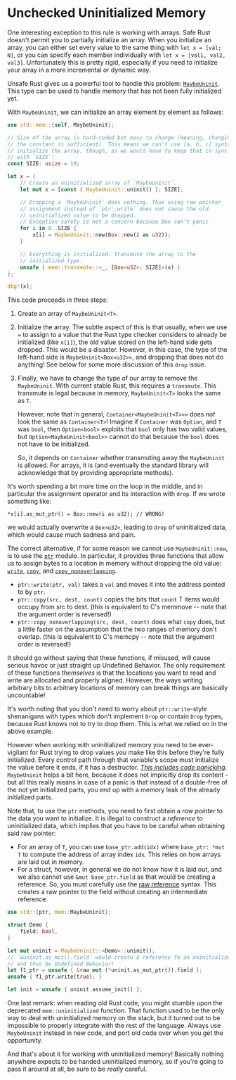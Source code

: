 # Unchecked Uninitialized Memory

One interesting exception to this rule is working with arrays. Safe Rust doesn't
permit you to partially initialize an array. When you initialize an array, you
can either set every value to the same thing with `let x = [val; N]`, or you can
specify each member individually with `let x = [val1, val2, val3]`.
Unfortunately this is pretty rigid, especially if you need to initialize your
array in a more incremental or dynamic way.

Unsafe Rust gives us a powerful tool to handle this problem:
[`MaybeUninit`]. This type can be used to handle memory that has not been fully
initialized yet.

With `MaybeUninit`, we can initialize an array element by element as follows:

```rust
use std::mem::{self, MaybeUninit};

// Size of the array is hard-coded but easy to change (meaning, changing just
// the constant is sufficient). This means we can't use [a, b, c] syntax to
// initialize the array, though, as we would have to keep that in sync
// with `SIZE`!
const SIZE: usize = 10;

let x = {
    // Create an uninitialized array of `MaybeUninit`.
    let mut x = [const { MaybeUninit::uninit() }; SIZE];

    // Dropping a `MaybeUninit` does nothing. Thus using raw pointer
    // assignment instead of `ptr::write` does not cause the old
    // uninitialized value to be dropped.
    // Exception safety is not a concern because Box can't panic
    for i in 0..SIZE {
        x[i] = MaybeUninit::new(Box::new(i as u32));
    }

    // Everything is initialized. Transmute the array to the
    // initialized type.
    unsafe { mem::transmute::<_, [Box<u32>; SIZE]>(x) }
};

dbg!(x);
```

This code proceeds in three steps:

1. Create an array of `MaybeUninit<T>`.

2. Initialize the array. The subtle aspect of this is that usually, when we use
   `=` to assign to a value that the Rust type checker considers to already be
   initialized (like `x[i]`), the old value stored on the left-hand side gets
   dropped. This would be a disaster. However, in this case, the type of the
   left-hand side is `MaybeUninit<Box<u32>>`, and dropping that does not do
   anything! See below for some more discussion of this `drop` issue.

3. Finally, we have to change the type of our array to remove the
   `MaybeUninit`. With current stable Rust, this requires a `transmute`.
   This transmute is legal because in memory, `MaybeUninit<T>` looks the same as `T`.

    However, note that in general, `Container<MaybeUninit<T>>>` does *not* look
   the same as `Container<T>`! Imagine if `Container` was `Option`, and `T` was
   `bool`, then `Option<bool>` exploits that `bool` only has two valid values,
   but `Option<MaybeUninit<bool>>` cannot do that because the `bool` does not
   have to be initialized.

    So, it depends on `Container` whether transmuting away the `MaybeUninit` is
   allowed. For arrays, it is (and eventually the standard library will
   acknowledge that by providing appropriate methods).

It's worth spending a bit more time on the loop in the middle, and in particular
the assignment operator and its interaction with `drop`. If we wrote something like:

<!-- ignore: simplified code -->
```rust,ignore
*x[i].as_mut_ptr() = Box::new(i as u32); // WRONG!
```

we would actually overwrite a `Box<u32>`, leading to `drop` of uninitialized
data, which would cause much sadness and pain.

The correct alternative, if for some reason we cannot use `MaybeUninit::new`, is
to use the [`ptr`] module. In particular, it provides three functions that allow
us to assign bytes to a location in memory without dropping the old value:
[`write`], [`copy`], and [`copy_nonoverlapping`].

* `ptr::write(ptr, val)` takes a `val` and moves it into the address pointed
  to by `ptr`.
* `ptr::copy(src, dest, count)` copies the bits that `count` T items would occupy
  from src to dest. (this is equivalent to C's memmove -- note that the argument
  order is reversed!)
* `ptr::copy_nonoverlapping(src, dest, count)` does what `copy` does, but a
  little faster on the assumption that the two ranges of memory don't overlap.
  (this is equivalent to C's memcpy -- note that the argument order is reversed!)

It should go without saying that these functions, if misused, will cause serious
havoc or just straight up Undefined Behavior. The only requirement of these
functions *themselves* is that the locations you want to read and write
are allocated and properly aligned. However, the ways writing arbitrary bits to
arbitrary locations of memory can break things are basically uncountable!

It's worth noting that you don't need to worry about `ptr::write`-style
shenanigans with types which don't implement `Drop` or contain `Drop` types,
because Rust knows not to try to drop them. This is what we relied on in the
above example.

However when working with uninitialized memory you need to be ever-vigilant for
Rust trying to drop values you make like this before they're fully initialized.
Every control path through that variable's scope must initialize the value
before it ends, if it has a destructor.
*[This includes code panicking](unwinding.html)*. `MaybeUninit` helps a bit
here, because it does not implicitly drop its content - but all this really
means in case of a panic is that instead of a double-free of the not yet
initialized parts, you end up with a memory leak of the already initialized
parts.

Note that, to use the `ptr` methods, you need to first obtain a *raw pointer* to
the data you want to initialize. It is illegal to construct a *reference* to
uninitialized data, which implies that you have to be careful when obtaining
said raw pointer:

* For an array of `T`, you can use `base_ptr.add(idx)` where `base_ptr: *mut T`
to compute the address of array index `idx`. This relies on
how arrays are laid out in memory.
* For a struct, however, in general we do not know how it is laid out, and we
also cannot use `&mut base_ptr.field` as that would be creating a
reference. So, you must carefully use the [raw reference][raw_reference] syntax. This creates
a raw pointer to the field without creating an intermediate reference:

```rust
use std::{ptr, mem::MaybeUninit};

struct Demo {
    field: bool,
}

let mut uninit = MaybeUninit::<Demo>::uninit();
// `&uninit.as_mut().field` would create a reference to an uninitialized `bool`,
// and thus be Undefined Behavior!
let f1_ptr = unsafe { &raw mut (*uninit.as_mut_ptr()).field };
unsafe { f1_ptr.write(true); }

let init = unsafe { uninit.assume_init() };
```

One last remark: when reading old Rust code, you might stumble upon the
deprecated `mem::uninitialized` function.  That function used to be the only way
to deal with uninitialized memory on the stack, but it turned out to be
impossible to properly integrate with the rest of the language.  Always use
`MaybeUninit` instead in new code, and port old code over when you get the
opportunity.

And that's about it for working with uninitialized memory! Basically nothing
anywhere expects to be handed uninitialized memory, so if you're going to pass
it around at all, be sure to be *really* careful.

[`MaybeUninit`]: ../core/mem/union.MaybeUninit.html
[`ptr`]: ../core/ptr/index.html
[raw_reference]: ../reference/types/pointer.html#r-type.pointer.raw.constructor
[`write`]: ../core/ptr/fn.write.html
[`copy`]: ../std/ptr/fn.copy.html
[`copy_nonoverlapping`]: ../std/ptr/fn.copy_nonoverlapping.html
